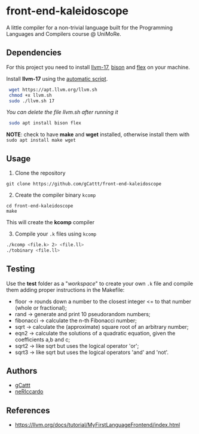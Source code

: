 # front-end-kaleidoscope

A little compiler for a non-trivial language built for the Programming Languages and Compilers course @ UniMoRe.

## Dependencies
For this project you need to install [llvm-17](https://releases.llvm.org/), [bison](https://www.gnu.org/software/bison/bison.html) and [flex](https://gothub.frontendfriendly.xyz/westes/flex/blob/master/README.md) on your machine.

Install **llvm-17** using the [automatic script](https://apt.llvm.org/).
```bash
 wget https://apt.llvm.org/llvm.sh
 chmod +x llvm.sh
 sudo ./llvm.sh 17
```
_You can delete the file llvm.sh after running it_

```bash
 sudo apt install bison flex
```
**NOTE**: check to have **make** and **wget** installed, otherwise install them with ```sudo apt install make wget``` 

## Usage

1. Clone the repository
```
git clone https://github.com/gCattt/front-end-kaleidoscope
```

2. Create the compiler binary ```kcomp```
```
cd front-end-kaleidoscope
make
``` 
This will create the **kcomp** compiler 

3. Compile your ```.k``` files using ```kcomp```
```bash
./kcomp <file.k> 2> <file.ll>
./tobinary <file.ll>
```

## Testing
Use the **test** folder as a "_workspace_" to create your own ```.k``` file and compile them adding proper instructions in the Makefile:
- floor &rarr; rounds down a number to the closest integer <= to that number (whole or fractional);
- rand  &rarr; generate and print 10 pseudorandom numbers;
- fibonacci &rarr; calculate the n-th Fibonacci number;
- sqrt  &rarr; calculate the (approximate) square root of an arbitrary number;
- eqn2  &rarr; calculate the solutions of a quadratic equation, given the coefficients a,b and c;
- sqrt2 &rarr; like sqrt but uses the logical operator 'or';
- sqrt3 &rarr; like sqrt but uses the logical operators 'and' and 'not'.

## Authors
 - [gCattt](https://github.com/gCattt)
 - [neRIccardo](https://github.com/neRIccardo)

## References
- https://llvm.org/docs/tutorial/MyFirstLanguageFrontend/index.html
